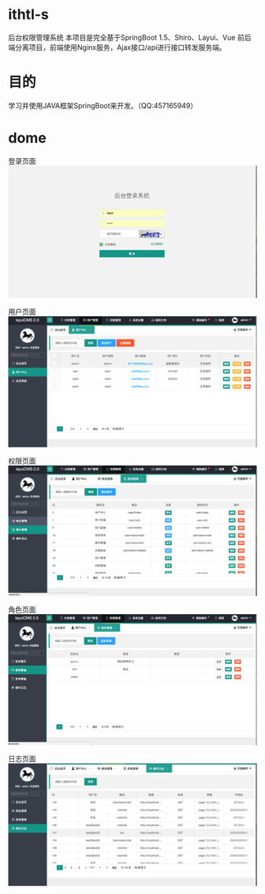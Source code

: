 # ithtl-s
后台权限管理系统
本项目是完全基于SpringBoot 1.5、Shiro、Layui、Vue 前后端分离项目，前端使用Nginx服务，Ajax接口/api进行接口转发服务端。

# 目的
学习并使用JAVA框架SpringBoot来开发。（QQ:457165949）

# dome

登录页面
 ![image](https://github.com/g457165949/ithtl-s/blob/master/doc/登录.jpeg)

用户页面
![image](https://github.com/g457165949/ithtl-s/blob/master/doc/用户.png)

权限页面
 ![image](https://github.com/g457165949/ithtl-s/blob/master/doc/菜单管理.png)
 
角色页面
![image](https://github.com/g457165949/ithtl-s/blob/master/doc/角色管理.png)

日志页面
![image](https://github.com/g457165949/ithtl-s/blob/master/doc/操作日志.png)